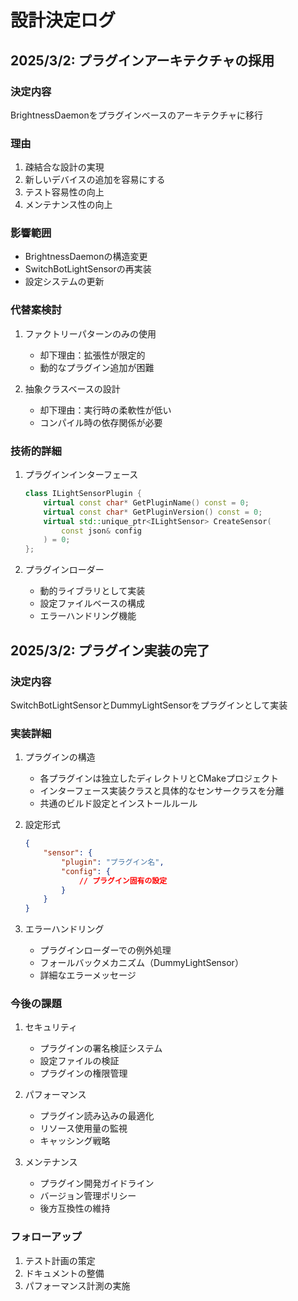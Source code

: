 # 設計決定ログ

## 2025/3/2: プラグインアーキテクチャの採用
### 決定内容
BrightnessDaemonをプラグインベースのアーキテクチャに移行

### 理由
1. 疎結合な設計の実現
2. 新しいデバイスの追加を容易にする
3. テスト容易性の向上
4. メンテナンス性の向上

### 影響範囲
- BrightnessDaemonの構造変更
- SwitchBotLightSensorの再実装
- 設定システムの更新

### 代替案検討
1. ファクトリーパターンのみの使用
   - 却下理由：拡張性が限定的
   - 動的なプラグイン追加が困難

2. 抽象クラスベースの設計
   - 却下理由：実行時の柔軟性が低い
   - コンパイル時の依存関係が必要

### 技術的詳細
1. プラグインインターフェース
   ```cpp
   class ILightSensorPlugin {
       virtual const char* GetPluginName() const = 0;
       virtual const char* GetPluginVersion() const = 0;
       virtual std::unique_ptr<ILightSensor> CreateSensor(
           const json& config
       ) = 0;
   };
   ```

2. プラグインローダー
   - 動的ライブラリとして実装
   - 設定ファイルベースの構成
   - エラーハンドリング機能

## 2025/3/2: プラグイン実装の完了
### 決定内容
SwitchBotLightSensorとDummyLightSensorをプラグインとして実装

### 実装詳細
1. プラグインの構造
   - 各プラグインは独立したディレクトリとCMakeプロジェクト
   - インターフェース実装クラスと具体的なセンサークラスを分離
   - 共通のビルド設定とインストールルール

2. 設定形式
   ```json
   {
       "sensor": {
           "plugin": "プラグイン名",
           "config": {
               // プラグイン固有の設定
           }
       }
   }
   ```

3. エラーハンドリング
   - プラグインローダーでの例外処理
   - フォールバックメカニズム（DummyLightSensor）
   - 詳細なエラーメッセージ

### 今後の課題
1. セキュリティ
   - プラグインの署名検証システム
   - 設定ファイルの検証
   - プラグインの権限管理

2. パフォーマンス
   - プラグイン読み込みの最適化
   - リソース使用量の監視
   - キャッシング戦略

3. メンテナンス
   - プラグイン開発ガイドライン
   - バージョン管理ポリシー
   - 後方互換性の維持

### フォローアップ
1. テスト計画の策定
2. ドキュメントの整備
3. パフォーマンス計測の実施
